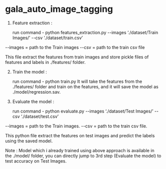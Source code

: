 # gala_auto_image_tagging

1. Feature extraction :
 
	run command - python features_extraction.py --images ‘./dataset/Train Images/’ --csv ‘./dataset/train.csv’

--images = path to the Train images
--csv = path to the train csv file

This file extract the features from train images and store pickle files of features and labels in ./features/ folder.

2. Train the model :

	run command - python train.py
It will take the features from the ./features/ folder and train on the features,
and it will save the model as ./model/regression.sav.


3. Evaluate the model :

	run command - python evaluate.py --images ‘./dataset/Test Images/’ --csv ‘./dataset/test.csv’

--images = path to the Train images.
--csv = path to the train csv file.

This python file extract the features on test images and predict the labels using the saved model.

Note : Model which i already trained using above approach is available in the ./model/ folder, you can directly jump to 3rd step (Evaluate the model) to test accuracy on Test Images.
